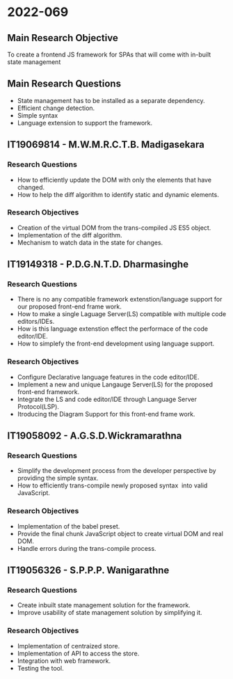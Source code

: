 # 2022-069

## Main Research Objective
To create a frontend JS framework for SPAs that will come with in-built state management 

## Main Research Questions
- State management has to be installed as a separate dependency.
- Efficient change detection.
- Simple syntax
- Language extension to support the framework.


## IT19069814 - M.W.M.R.C.T.B. Madigasekara
### Research Questions
- How to efficiently update the DOM with only the elements that have changed.
- How to help the diff algorithm to identify static and dynamic elements.

### Research Objectives
- Creation of the virtual DOM from the trans-compiled JS ES5 object.
- Implementation of the diff algorithm.
- Mechanism to watch data in the state for changes.
## 

## IT19149318 - P.D.G.N.T.D. Dharmasinghe 
### Research Questions
- There is no any compatible framework extenstion/language support for our proposed front-end frame work.
- How to make a single Laguage Server(LS) compatible with multiple code editors/IDEs.
- How is this language extenstion effect the performace of the code editor/IDE.
- How to simplefy the front-end development using language support.

### Research Objectives
- Configure Declarative language features in the code editor/IDE.
- Implement a new and unique Langauge Server(LS) for the proposed front-end framework.
- Integrate the LS and code editor/IDE through Language Server Protocol(LSP).
- Itroducing the Diagram Support for this front-end frame work.

## 

## IT19058092 - A.G.S.D.Wickramarathna
### Research Questions
- Simplify the development process from the developer perspective by  providing the simple syntax. 
- How to efficiently trans-compile newly proposed syntax  into valid JavaScript. 

### Research Objectives
- Implementation of the babel preset.
- Provide the final chunk JavaScript object to create virtual DOM and real DOM.
- Handle errors during the trans-compile process. 
## 


## IT19056326 - S.P.P.P. Wanigarathne 
### Research Questions
- Create inbuilt state management solution for the framework. 
- Improve usability of state management solution by simplifying it. 

### Research Objectives
- Implementation of centraized store. 
- Implementation of API to access the store. 
- Integration with web framework. 
- Testing the tool. 

